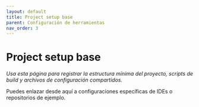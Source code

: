 ```yaml
---
layout: default
title: Project setup base
parent: Configuración de herramientas
nav_order: 3
---
```


# Project setup base

_Usa esta página para registrar la estructura mínima del proyecto, scripts de build y archivos de configuración compartidos._

Puedes enlazar desde aquí a configuraciones específicas de IDEs o repositorios de ejemplo.
